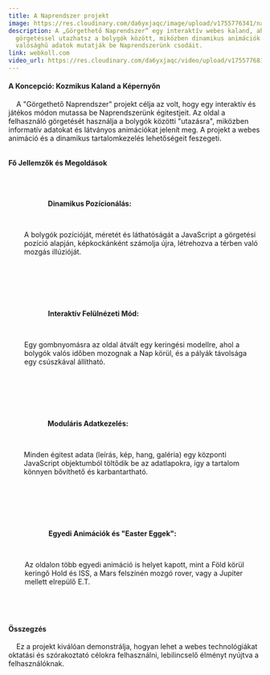 ```yaml
---
title: A Naprendszer projekt
image: https://res.cloudinary.com/da6yxjaqc/image/upload/v1755776341/nap_zm4edu.webp
description: A „Görgethető Naprendszer” egy interaktív webes kaland, ahol
  görgetéssel utazhatsz a bolygók között, miközben dinamikus animációk és
  valósághű adatok mutatják be Naprendszerünk csodáit.
link: webkoll.com
video_url: https://res.cloudinary.com/da6yxjaqc/video/upload/v1755776816/Naprendszer_gmvdob.mp4
---
```

<!--StartFragment-->

<h4>A Koncepció: Kozmikus Kaland a Képernyőn</h4>

<p>

    A "Görgethető Naprendszer" projekt célja az volt, hogy egy interaktív és játékos módon mutassa be Naprendszerünk égitestjeit. Az oldal a felhasználó görgetését használja a bolygók közötti "utazásra", miközben informatív adatokat és látványos animációkat jelenít meg. A projekt a webes animáció és a dinamikus tartalomkezelés lehetőségeit feszegeti.

</p>



<h4 style="margin-top: 2rem;">Fő Jellemzők és Megoldások</h4>

<ul style="list-style: none; padding-left: 0;">

    <li style="display: flex; align-items: flex-start; margin-bottom: 1rem;">

        <i class="fa-solid fa-satellite-dish" style="font-size: 1.5rem; color: var(--primary-green); margin-right: 15px; margin-top: 5px;"></i>

        <div>

            <strong>Dinamikus Pozícionálás:</strong>

            <p style="margin-top: 5px;">A bolygók pozícióját, méretét és láthatóságát a JavaScript a görgetési pozíció alapján, képkockánként számolja újra, létrehozva a térben való mozgás illúzióját.</p>

        </div>

    </li>

    <li style="display: flex; align-items: flex-start; margin-bottom: 1rem;">

        <i class="fa-solid fa-sun" style="font-size: 1.5rem; color: var(--primary-green); margin-right: 15px; margin-top: 5px;"></i>

        <div>

            <strong>Interaktív Felülnézeti Mód:</strong>

            <p style="margin-top: 5px;">Egy gombnyomásra az oldal átvált egy keringési modellre, ahol a bolygók valós időben mozognak a Nap körül, és a pályák távolsága egy csúszkával állítható.</p>

        </div>

    </li>

    <li style="display: flex; align-items: flex-start; margin-bottom: 1rem;">

        <i class="fa-solid fa-code-fork" style="font-size: 1.5rem; color: var(--primary-green); margin-right: 15px; margin-top: 5px;"></i>

        <div>

            <strong>Moduláris Adatkezelés:</strong>

            <p style="margin-top: 5px;">Minden égitest adata (leírás, kép, hang, galéria) egy központi JavaScript objektumból töltődik be az adatlapokra, így a tartalom könnyen bővíthető és karbantartható.</p>

        </div>

    </li>

     <li style="display: flex; align-items: flex-start; margin-bottom: 1rem;">

        <i class="fa-solid fa-star-shooting" style="font-size: 1.5rem; color: var(--primary-green); margin-right: 15px; margin-top: 5px; transform: rotate(-45deg);"></i>

        <div>

            <strong>Egyedi Animációk és "Easter Eggek":</strong>

            <p style="margin-top: 5px;">Az oldalon több egyedi animáció is helyet kapott, mint a Föld körül keringő Hold és ISS, a Mars felszínén mozgó rover, vagy a Jupiter mellett elrepülő E.T.</p>

        </div>

    </li>

</ul>



<h4 style="margin-top: 2rem;">Összegzés</h4>

<p>

    Ez a projekt kiválóan demonstrálja, hogyan lehet a webes technológiákat oktatási és szórakoztató célokra felhasználni, lebilincselő élményt nyújtva a felhasználóknak.

</p>

<!--EndFragment-->